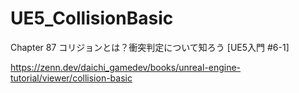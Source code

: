 # UE5_CollisionBasic
Chapter 87 コリジョンとは？衝突判定について知ろう [UE5入門 #6-1]

https://zenn.dev/daichi_gamedev/books/unreal-engine-tutorial/viewer/collision-basic
